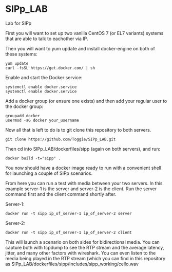 # SIPp_LAB
Lab for SIPp

First you will want to set up two vanilla CentOS 7 (or EL7 variants) systems that are able to talk to eachother via IP.

Then you will want to yum update and install docker-engine on both of these systems:
~~~~
yum update
curl -fsSL https://get.docker.com/ | sh
~~~~

Enable and start the Docker service:
~~~~
systemctl enable docker.service
systemctl enable docker.service
~~~~

Add a docker group (or ensure one exists) and then add your regular user to the docker group:
~~~~
groupadd docker
usermod -aG docker your_username
~~~~

Now all that is left to do is to git clone this repository to both servers.
~~~~
git clone https://github.com/Toggie/SIPp_LAB.git
~~~~

Then cd into SIPp_LAB/dockerfiles/sipp (again on both servers), and run:
~~~~
docker build -t="sipp" .
~~~~

You now should have a docker image ready to run with a convenient shell for launching a couple of SIPp scenarios.

From here you can run a test with media between your two servers.  In this example server-1 is the server and server-2 is the client.  Run the server command first and the client command shortly after.

Server-1:
~~~~
docker run -t sipp ip_of_server-1 ip_of_server-2 server
~~~~

Server-2:
~~~~
docker run -t sipp ip_of_server-1 ip_of_server-2 client
~~~~

This will launch a scenario on both sides for bidirectional media.  You can capture both with tcpdump to see the RTP stream and the average latency, jitter, and many other factors with wireshark.  You can even listen to the media being played in the RTP stream (which you can find in this repository as SIPp_LAB/dockerfiles/sipp/includes/sipp_working/cello.wav
